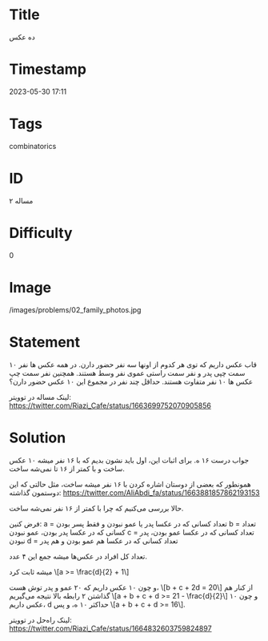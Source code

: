 # Title
ده عکس
# Timestamp
2023-05-30 17:11
# Tags
combinatorics
# ID
مساله ۲
# Difficulty
0
# Image
/images/problems/02_family_photos.jpg
# Statement
۱۰ قاب عکس داریم که توی هر کدوم از اونها سه نفر حضور دارن. در همه عکس ها نفر سمت چپی پدر و نفر سمت راستی عموی نفر وسط هستند. همچنین نفر سمت چپ عکس ها ۱۰ نفر متفاوت هستند. حداقل چند نفر در مجموع این ۱۰ عکس حضور دارن؟

لینک مساله در توویتر: https://twitter.com/Riazi_Cafe/status/1663699752070905856

# Solution

جواب درست ۱۶ ه. برای اثبات این، اول باید نشون بدیم که با ۱۶ نفر میشه ۱۰ عکس ساخت و با کمتر از ۱۶ تا نمی‌شه ساخت.

همونطور که بعضی از دوستان اشاره کردن با ۱۶ نفر میشه ساخت، مثل حالتی که این دوستمون گذاشته: https://twitter.com/AliAbdi_fa/status/1663881857862193153

حالا بررسی می‌کنیم که چرا با کمتر از ۱۶ نفر نمی‌شه ساخت.

فرض کنین:
a = تعداد کسانی که در عکسا پدر یا عمو نبودن و فقط پسر بودن
b = تعداد کسانی که در عکسا پدر بودن، عمو نبودن
c = تعداد کسانی که در عکسا عمو بودن، پدر نبودن
d = تعداد کسانی  که در عکسا هم عمو بودن و هم پدر

تعداد کل افراد در عکس‌ها میشه جمع این ۴ عدد.

میشه ثابت کرد \\[a >= \frac{d}{2} + 1\\]

و چون ۱۰ عکس داریم که ۲۰ عمو و پدر توش هست، \\[b + c + 2d = 20\\]
از کنار هم گذاشتن ۲ رابطه بالا نتیجه می‌گیریم \\[a + b + c + d >= 21 - \frac{d}{2}\\]
و چون ۱۰ عکس داریم، d حداکثر ۱۰ ه، و پس \\[a + b + c + d >= 16\\].

لینک راه‌حل در توویتر: https://twitter.com/Riazi_Cafe/status/1664832603759824897
